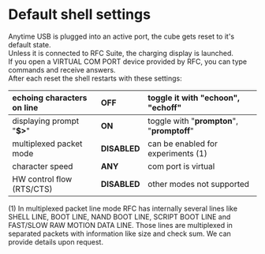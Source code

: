 # Default shell settings

Anytime USB is plugged into an active port, the cube gets reset to it's default state.  
Unless it is connected to RFC Suite, the charging display is launched.  
If you open a VIRTUAL COM PORT device provided by RFC, you can type commands and receive answers.  
After each reset the shell restarts with these settings:

| echoing characters on line | **OFF** | toggle it with "**echoon**", "**echoff**" |
| :--- | :--- | :--- |
| displaying prompt "**$&gt;**" | **ON** | toggle with "**prompton**", "**promptoff**" |
| multiplexed packet mode | **DISABLED** | can be enabled for experiments \(1\) |
| character speed | **ANY** | com port is virtual |
| HW control flow \(RTS/CTS\) | **DISABLED** | other modes not supported |

\(1\) In multiplexed packet line mode RFC has internally several lines like SHELL LINE, BOOT LINE, NAND BOOT LINE, SCRIPT BOOT LINE and FAST/SLOW RAW MOTION DATA LINE. Those lines are multiplexed in separated packets with information like size and check sum. We can provide details upon request.

